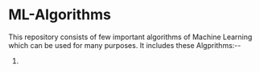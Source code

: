 # ML-Algorithms
This repository consists of few important algorithms of Machine Learning which can be used for many purposes.
It includes these Algprithms:--

1)
